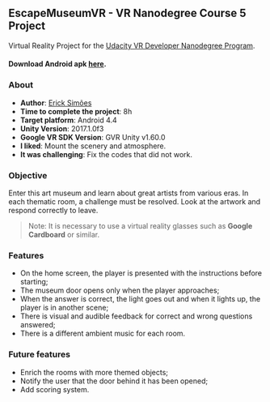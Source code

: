 EscapeMuseumVR - VR Nanodegree Course 5 Project
-------------------------------------------------------------------------------
Virtual Reality Project for the [Udacity VR Developer Nanodegree Program](https://www.udacity.com/vr).

#### Download Android apk [here](https://github.com/ErickSimoes/EscapeMuseumVR/releases/download/v1.0/EscapeMuseumVR.apk).

### About
* **Author**: [Erick Simões](https://github.com/ErickSimoes)
* **Time to complete the project**: 8h
* **Target platform**: Android 4.4
* **Unity Version**: 2017.1.0f3
* **Google VR SDK Version**: GVR Unity v1.60.0
* **I liked**: Mount the scenery and atmosphere.
* **It was challenging**: Fix the codes that did not work.

### Objective
Enter this art museum and learn about great artists from various eras. In each thematic room, a challenge must be resolved. Look at the artwork and respond correctly to leave.
> Note: It is necessary to use a virtual reality glasses such as **Google Cardboard** or similar.

### Features
* On the home screen, the player is presented with the instructions before starting;
* The museum door opens only when the player approaches;
* When the answer is correct, the light goes out and when it lights up, the player is in another scene;
* There is visual and audible feedback for correct and wrong questions answered;
* There is a different ambient music for each room.

### Future features
* Enrich the rooms with more themed objects;
* Notify the user that the door behind it has been opened;
* Add scoring system.
